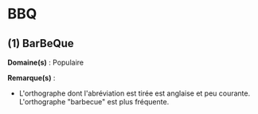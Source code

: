 # BBQ

## (1) BarBeQue

**Domaine(s)** : Populaire

**Remarque(s)** :

+ L'orthographe dont l'abréviation est tirée est anglaise et peu courante. L'orthographe "barbecue" est plus fréquente.
